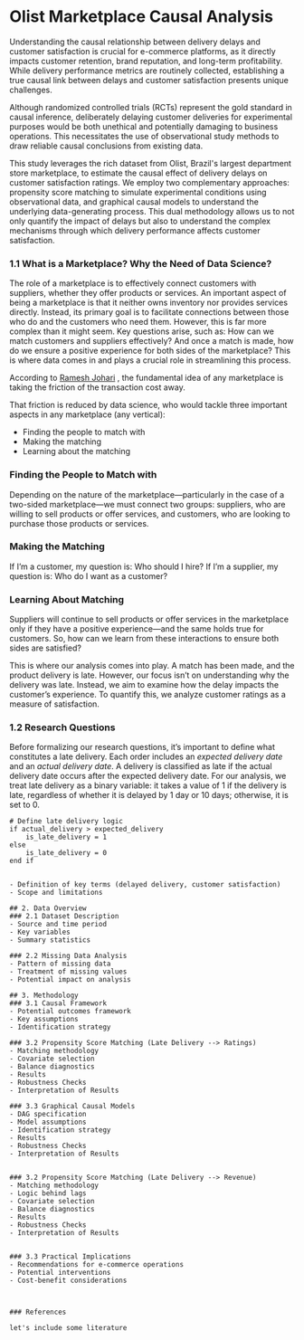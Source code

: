 # Olist Marketplace Causal Analysis


Understanding the causal relationship between delivery delays and customer satisfaction is crucial for e-commerce platforms, as it directly impacts customer retention, brand reputation, and long-term profitability. While delivery performance metrics are routinely collected, establishing a true causal link between delays and customer satisfaction presents unique challenges.

Although randomized controlled trials (RCTs) represent the gold standard in causal inference, deliberately delaying customer deliveries for experimental purposes would be both unethical and potentially damaging to business operations. This necessitates the use of observational study methods to draw reliable causal conclusions from existing data.

This study leverages the rich dataset from Olist, Brazil's largest department store marketplace, to estimate the causal effect of delivery delays on customer satisfaction ratings. We employ two complementary approaches: propensity score matching to simulate experimental conditions using observational data, and graphical causal models to understand the underlying data-generating process. This dual methodology allows us to not only quantify the impact of delays but also to understand the complex mechanisms through which delivery performance affects customer satisfaction.


### 1.1 What is a Marketplace? Why the Need of Data Science?



The role of a marketplace is to effectively connect customers with suppliers, whether they offer products or services. An important aspect of being a marketplace is that it neither owns inventory nor provides services directly. Instead, its primary goal is to facilitate connections between those who do and the customers who need them. However, this is far more complex than it might seem. Key questions arise, such as: How can we match customers and suppliers effectively? And once a match is made, how do we ensure a positive experience for both sides of the marketplace? This is where data comes in and plays a crucial role in streamlining this process.

According to <a href="https://www.youtube.com/watch?v=BVzTfsUMaK8&t=492s" target="_blank">Ramesh Johari</a> , the fundamental idea of any marketplace is taking the friction of the transaction cost away. 

That friction is reduced by data science, who would tackle three important aspects in any marketplace (any vertical): 

- Finding the people to match with
- Making the matching
- Learning about the matching


### Finding the People to Match with

Depending on the nature of the marketplace—particularly in the case of a two-sided marketplace—we must connect two groups: suppliers, who are willing to sell products or offer services, and customers, who are looking to purchase those products or services.

### Making the Matching

If I’m a customer, my question is: Who should I hire? If I’m a supplier, my question is: Who do I want as a customer?

### Learning About Matching

Suppliers will continue to sell products or offer services in the marketplace only if they have a positive experience—and the same holds true for customers. So, how can we learn from these interactions to ensure both sides are satisfied?

This is where our analysis comes into play. A match has been made, and the product delivery is late. However, our focus isn’t on understanding why the delivery was late. Instead, we aim to examine how the delay impacts the customer’s experience. To quantify this, we analyze customer ratings as a measure of satisfaction.


### 1.2 Research Questions

Before formalizing our research questions, it’s important to define what constitutes a late delivery. Each order includes an *expected delivery date* and an *actual delivery date*. A delivery is classified as late if the actual delivery date occurs after the expected delivery date. For our analysis, we treat late delivery as a binary variable: it takes a value of 1 if the delivery is late, regardless of whether it is delayed by 1 day or 10 days; otherwise, it is set to 0.


```plaintext
# Define late delivery logic
if actual_delivery > expected_delivery
    is_late_delivery = 1
else
    is_late_delivery = 0
end if


- Definition of key terms (delayed delivery, customer satisfaction)
- Scope and limitations

## 2. Data Overview
### 2.1 Dataset Description
- Source and time period
- Key variables
- Summary statistics

### 2.2 Missing Data Analysis
- Pattern of missing data
- Treatment of missing values
- Potential impact on analysis

## 3. Methodology
### 3.1 Causal Framework
- Potential outcomes framework
- Key assumptions
- Identification strategy

### 3.2 Propensity Score Matching (Late Delivery --> Ratings)
- Matching methodology
- Covariate selection
- Balance diagnostics
- Results
- Robustness Checks
- Interpretation of Results

### 3.3 Graphical Causal Models
- DAG specification
- Model assumptions
- Identification strategy
- Results
- Robustness Checks
- Interpretation of Results


### 3.2 Propensity Score Matching (Late Delivery --> Revenue)
- Matching methodology
- Logic behind lags
- Covariate selection
- Balance diagnostics
- Results
- Robustness Checks
- Interpretation of Results


### 3.3 Practical Implications
- Recommendations for e-commerce operations
- Potential interventions
- Cost-benefit considerations



### References

let's include some literature



